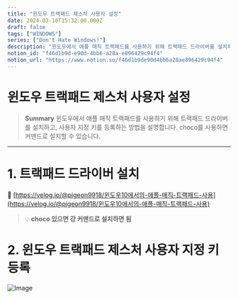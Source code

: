 ```yaml
---
title: "윈도우 트랙패드 제스처 사용자 설정"
date: 2024-03-10T15:32:00.000Z
draft: false
tags: ["WINDOWS"]
series: ["Don't Hate Windows!"]
description: "윈도우에서 애플 매직 트랙패드를 사용하기 위해 트랙패드 드라이버를 설치하고, 사용자 지정 키를 등록하는 방법을 설명합니다. choco를 사용하면 커맨드로 설치할 수 있습니다."
notion_id: "f46d1b9d-e90d-4bb6-a28a-e896429c94f4"
notion_url: "https://www.notion.so/f46d1b9de90d4bb6a28ae896429c94f4"
---
```


# 윈도우 트랙패드 제스처 사용자 설정

> **Summary**
> 윈도우에서 애플 매직 트랙패드를 사용하기 위해 트랙패드 드라이버를 설치하고, 사용자 지정 키를 등록하는 방법을 설명합니다. choco를 사용하면 커맨드로 설치할 수 있습니다.

---

# 1. 트랙패드 드라이버 설치

🔗 [https://velog.io/@pigeon9918/윈도우10에서의-애플-매직-트랙패드-사용](https://velog.io/@pigeon9918/윈도우10에서의-애플-매직-트랙패드-사용)

> 💡 **choco 있으면 걍 커맨드로 설치하면 됨**

# 2. 윈도우 트랙패드 제스처 사용자 지정 키 등록

![Image](https://prod-files-secure.s3.us-west-2.amazonaws.com/09ccd4d5-876c-4bba-bbdf-cc77a0a11257/37efbb58-fdcc-48c1-bdc3-a8e3a2738c86/Untitled.png?X-Amz-Algorithm=AWS4-HMAC-SHA256&X-Amz-Content-Sha256=UNSIGNED-PAYLOAD&X-Amz-Credential=ASIAZI2LB466STVUIK73%2F20250724%2Fus-west-2%2Fs3%2Faws4_request&X-Amz-Date=20250724T083624Z&X-Amz-Expires=3600&X-Amz-Security-Token=IQoJb3JpZ2luX2VjEAAaCXVzLXdlc3QtMiJGMEQCIGyiO4PWq74WQDNu54vWb79HET6aTvHQPbh84dIJBlsSAiA%2BO1MNGRtFXE8Od%2FKHD7y3nH5yCwYifUJf9JPx3M4jQSr%2FAwgpEAAaDDYzNzQyMzE4MzgwNSIM0xrYL8ywwbjyyIfnKtwD08oAIH4FLhVkKYI49Ol3Nd4q5igD5%2BnflWryGOdpKz%2FCwnkktrln4ieLXDJsd%2FntNGdEoTHEybtPoPOm%2FwjhCqX%2Bn8OK8gVs4XC1NI5k5JsW37K%2FAxwmuNO9X4z4ViHFZgnAulRY519qfSVCe84CMrwY%2B6RvzHH1qWE%2F1q3Nd19mpQPYWkIOfmGZJqAaubFNgI526iMdghL7sTAwL5ax0S56Qea1Rd5FSF%2Bhtkkjl13RW9FPCWFHbW7oj8LYiE9jCyfiJ5tdpD7sQvzQhYbprGFsMWa4PZrOBnpH6fk9eIYWGHjxa%2Bx0i9Mt2EHnsAk8kPnJ%2BLnEo6wedhPXHEX4XNtwCvxtnjpamoe0zKCc6T5gTIYfHrJ0kLhqVHtl6q05%2FQNAvSr3%2F0BE3OfCQlkKUvJfkJ0vSbHzR7%2FVIkfxcl1aWHAXQDk5CQO7a9xYVhnYGsKMigQhGKG4Qv8oievjm84G3DlLnuP5tlreGMofpSG3xKHRsJAckaeQJp9F7PH5ux8DoGGVze%2FDBZLI8in5nlzqAaVH6O3LD7nPwc0nV80X%2F0B5tCG0teV4w6SW4Mb5XbsdYKbG1v2g5lLREzi7utZBc3LEToNd%2BRaUjQO5Vgm0g%2FTJ%2FOyDveW6NZgw%2Bs6HxAY6pgGcKXJ%2BZQk2UUv2wGvDQDDNr6SltJf84ktLcuje969WSPLwu%2F0725yZM2SAL76TLoquIB2tnX3AQbjr4m7dcVWWtFQOYA0kdIsgihojC3ONEv3j%2F8hil3AYyz6YMKiWm6VKftTw1K6Ikho1ZxRiTiZV2Rv%2FSWnnYp4IA8jT5I85AsQsw0U1Tl872ID4SJZwe6BQyQ8dB88%2F4UvamoQlOpaUeEamA0%2BH&X-Amz-Signature=63a8f0bdb7cd50c9fa98b3d80f894c08c4338dad10f6342db5756994333ed5c5&X-Amz-SignedHeaders=host&x-amz-checksum-mode=ENABLED&x-id=GetObject)

